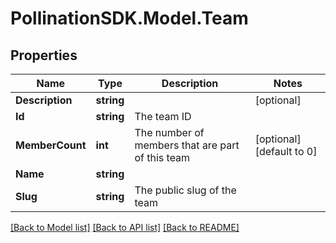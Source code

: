
# PollinationSDK.Model.Team

## Properties

Name | Type | Description | Notes
------------ | ------------- | ------------- | -------------
**Description** | **string** |  | [optional] 
**Id** | **string** | The team ID | 
**MemberCount** | **int** | The number of members that are part of this team | [optional] [default to 0]
**Name** | **string** |  | 
**Slug** | **string** | The public slug of the team | 

[[Back to Model list]](../README.md#documentation-for-models)
[[Back to API list]](../README.md#documentation-for-api-endpoints)
[[Back to README]](../README.md)


